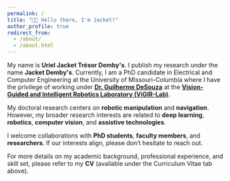 ```yaml
---
permalink: /
title: "👋🏾 Hello there, I'm Jacket!"
author_profile: true
redirect_from: 
  - /about/
  - /about.html
---
```


My name is **Uriel Jacket Trésor Demby's**. I publish my research under the name  **Jacket Demby's**. Currently, I am a PhD candidate in Electrical and Computer Engineering at the University of Missouri-Columbia where I have the privilege of working under [**Dr. Guilherme DeSouza**](https://engineering.missouri.edu/faculty/guilherme-desouza/) at the  [**Vision-Guided and Intelligent Robotics Laboratory (ViGIR-Lab)**](http://vigir.missouri.edu/). 

My doctoral research centers on **robotic manipulation** and **navigation**. However, my broader research interests are related to **deep learning**, **robotics**, **computer vision**, and **assistive technologies**.

I welcome collaborations with **PhD students**, **faculty members**, and **researchers**. If our interests align, please don’t hesitate to reach out.

For more details on my academic background, professional experience, and skill set, please refer to my **CV** (available under the Curriculum Vitae tab above).
